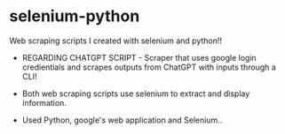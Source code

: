 # selenium-python

Web scraping scripts I created with selenium and python!!

- REGARDING CHATGPT SCRIPT - Scraper that uses google login credientials and scrapes outputs from ChatGPT with inputs through a CLI!

- Both web scraping scripts use selenium to extract and display information. 

- Used Python, google's web application and Selenium..
